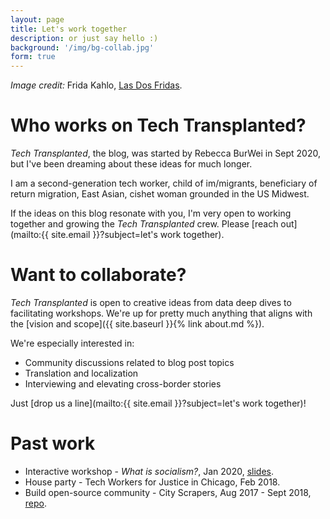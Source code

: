 ```yaml
---
layout: page
title: Let's work together
description: or just say hello :)
background: '/img/bg-collab.jpg'
form: true
---
```

*Image credit:* Frida Kahlo, <ins>[Las Dos Fridas](https://es.wikipedia.org/wiki/Las_dos_Fridas)</ins>.

# Who works on Tech Transplanted?

*Tech Transplanted*, the blog, was started by Rebecca BurWei in Sept 2020, but I've been dreaming about these ideas for much longer. 

I am a second-generation tech worker, child of im/migrants, beneficiary of return migration, East Asian, cishet woman grounded in the US Midwest.

If the ideas on this blog resonate with you, I'm very open to working together and growing the *Tech Transplanted* crew. Please [reach out](mailto:{{ site.email }}?subject=let's work together).

# Want to collaborate? 

*Tech Transplanted* is open to creative ideas from data deep dives to facilitating workshops. We're up for pretty much anything that aligns with the [vision and scope]({{ site.baseurl }}{% link about.md %}).

We're especially interested in:
* Community discussions related to blog post topics
* Translation and localization
* Interviewing and elevating cross-border stories

Just [drop us a line](mailto:{{ site.email }}?subject=let's work together)!

# Past work
* Interactive workshop - *What is socialism?*, Jan 2020, <ins>[slides](https://docs.google.com/presentation/d/15OZBm5u9et7mXgUmYk1W_-7DmUQCeiXbnhjioAMHz8Q/edit?usp=sharing)</ins>.
* House party - Tech Workers for Justice in Chicago, Feb 2018.
* Build open-source community - City Scrapers, Aug 2017 - Sept 2018, <ins>[repo](https://github.com/City-Bureau/city-scrapers#city-scrapers)</ins>.
